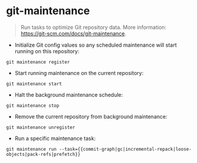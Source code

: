 # git-maintenance

> Run tasks to optimize Git repository data.
> More information: <https://git-scm.com/docs/git-maintenance>.

- Initialize Git config values so any scheduled maintenance will start running on this repository:

`git maintenance register`

- Start running maintenance on the current repository:

`git maintenance start`

- Halt the background maintenance schedule:

`git maintenance stop`

- Remove the current repository from background maintenance:

`git maintenance unregister`

- Run a specific maintenance task:

`git maintenance run --task={{commit-graph|gc|incremental-repack|loose-objects|pack-refs|prefetch}}`
